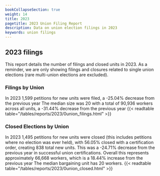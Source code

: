 ```yaml
---
bookCollapseSection: true
weight: 14
title: 2023
pagetitle: 2023 Union Filing Report
description: Data on union election filings in 2023
keywords: union filings
---
```


## 2023 filings

This report details the number of filings and closed units in 2023. As a reminder, we are only showing filings and closures related to single union elections (rare multi-union elections are excluded).

### Filings by Union
In 2023 1,599 petitions for new units were filed, a -25.04% decrease from the previous year The median size was 20 with a total of 90,936 workers across all units, a -31.44% decrease from the previous year
{{< readtable table="/tables/reports/2023/0union_filings.html" >}}

### Closed Elections by Union
In 2023 1,495 petitions for new units were closed (this includes petitions where no election was ever held), with 56.05% closed with a certification order, creating 838 total new units. This was a -24.71% decrease from the previous year in successful union certifications. Overall this represents approximately 66,668 workers, which is a 18.44% increase from the previous year The median bargaining unit has 20 workers.
{{< readtable table="/tables/reports/2023/0union_closed.html" >}}
